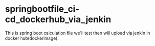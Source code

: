# springbootfile_ci-cd_dockerhub_via_jenkin
This is spring boot calculation file we'll test then will upload via jenkin in docker hub(dockerimage).
